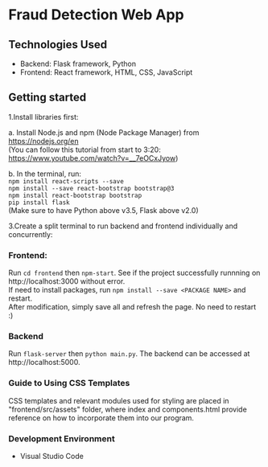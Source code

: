 # Fraud Detection Web App

## Technologies Used
* Backend: Flask framework, Python
* Frontend: React framework, HTML, CSS, JavaScript

## Getting started
1.Install libraries first:

a. Install Node.js and npm (Node Package Manager) from https://nodejs.org/en  
(You can follow this tutorial from start to 3:20: https://www.youtube.com/watch?v=__7eOCxJyow)   

b. In the terminal, run:   
`npm install react-scripts --save`  
`npm install --save react-bootstrap bootstrap@3`  
`npm install react-bootstrap bootstrap`  
`pip install flask`   
(Make sure to have Python above v3.5, Flask above v2.0)

3.Create a split terminal to run backend and frontend individually and concurrently: 

### Frontend:
Run `cd frontend` then `npm-start`. See if the project successfully runnning on http://localhost:3000 without error.  
If need to install packages, run `npm install --save <PACKAGE NAME>` and restart.  
After modification, simply save all and refresh the page. No need to restart :)
### Backend
Run `flask-server` then `python main.py`. The backend can be accessed at http://localhost:5000.

### Guide to Using CSS Templates
CSS templates and relevant modules used for styling are placed in "frontend/src/assets" folder, where index and components.html provide reference on how to incorporate them into our program. 
 
### Development Environment
* Visual Studio Code

